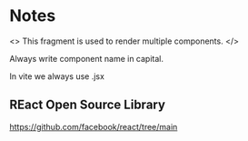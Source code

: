 # Notes

<>
    This fragment is used to render multiple components.
</>

Always write component name in capital.

In vite we always use .jsx

## REact Open Source Library

<https://github.com/facebook/react/tree/main>
